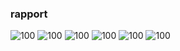 <h3>rapport </h3>


<img src="ws61/src/main/img/Screenshot%202024-10-21%20005915.png"  alt="100">
<img src="ws61/src/main/img/Screenshot%202024-10-21%20005941.png" alt="100">
<img src="ws61/src/main/img/Screenshot%202024-10-21%20010015.png" alt="100">
<img src="ws61/src/main/img/Screenshot%202024-10-21%20011015.png" alt="100">
<img src="ws61/src/main/img/Screenshot%202024-10-22%20005742.png" alt="100">
<img src="ws61/src/main/img/Screenshot%202024-10-22%20010811.png" alt="100">
